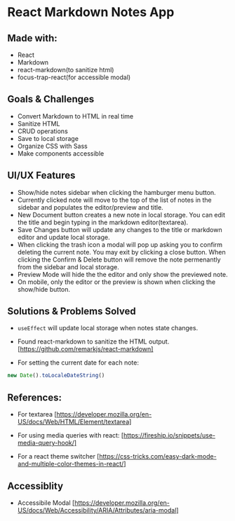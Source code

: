 # React Markdown Notes App

## Made with:

- React
- Markdown
- react-markdown(to sanitize html)
- focus-trap-react(for accessible modal)

## Goals & Challenges

- Convert Markdown to HTML in real time
- Sanitize HTML
- CRUD operations
- Save to local storage
- Organize CSS with Sass
- Make components accessible

## UI/UX Features

- Show/hide notes sidebar when clicking the hamburger menu button.
- Currently clicked note will move to the top of the list of notes in the sidebar and populates the editor/preview and title.
- New Document button creates a new note in local storage. You can edit the title and begin typing in the markdown editor(textarea).
- Save Changes button will update any changes to the title or markdown editor and update local storage.
- When clicking the trash icon a modal will pop up asking you to confirm deleting the current note. You may exit by clicking a close button. When clicking the Confirm & Delete button will remove the note permenantly from the sidebar and local storage.
- Preview Mode will hide the the editor and only show the previewed note.
- On mobile, only the editor or the preview is shown when clicking the show/hide button.

## Solutions & Problems Solved

- `useEffect` will update local storage when notes state changes.

- Found react-markdown to sanitize the HTML output. [https://github.com/remarkjs/react-markdown]

- For setting the current date for each note:

```js
new Date().toLocaleDateString()
```

## References:

- For textarea [https://developer.mozilla.org/en-US/docs/Web/HTML/Element/textarea]

- For using media queries with react:
  [https://fireship.io/snippets/use-media-query-hook/]

- For a react theme switcher
  [https://css-tricks.com/easy-dark-mode-and-multiple-color-themes-in-react/]

## Accessiblity

- Accessibile Modal
  [https://developer.mozilla.org/en-US/docs/Web/Accessibility/ARIA/Attributes/aria-modal]
